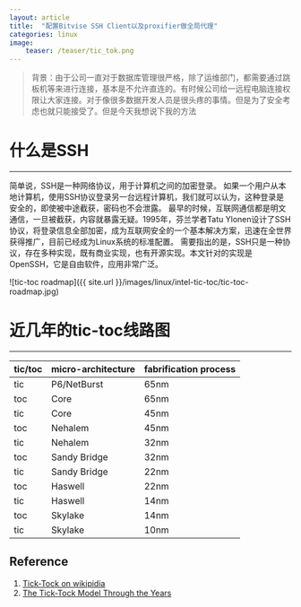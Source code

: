 ```yaml
---
layout: article
title:  "配置Bitvise SSH Client以及proxifier做全局代理"
categories: linux
image:
    teaser: /teaser/tic_tok.png
---
```


>背景：由于公司一直对于数据库管理很严格，除了运维部门，都需要通过跳板机等来进行连接，基本是不允许直连的。有时候公司给一远程电脑连接权限让大家连接。对于像很多数据开发人员是很头疼的事情。但是为了安全考虑也就只能接受了。但是今天我想说下我的方法



# 什么是SSH
---

简单说，SSH是一种网络协议，用于计算机之间的加密登录。
如果一个用户从本地计算机，使用SSH协议登录另一台远程计算机，我们就可以认为，这种登录是安全的，即使被中途截获，密码也不会泄露。
最早的时候，互联网通信都是明文通信，一旦被截获，内容就暴露无疑。1995年，芬兰学者Tatu Ylonen设计了SSH协议，将登录信息全部加密，成为互联网安全的一个基本解决方案，迅速在全世界获得推广，目前已经成为Linux系统的标准配置。
需要指出的是，SSH只是一种协议，存在多种实现，既有商业实现，也有开源实现。本文针对的实现是OpenSSH，它是自由软件，应用非常广泛。

![tic-toc roadmap]({{ site.url }}/images/linux/intel-tic-toc/tic-toc-roadmap.jpg)


# 近几年的tic-toc线路图
---

tic/toc|micro-architecture|fabrification process
----|----|-----
tic|P6/NetBurst|65nm
toc|Core|65nm
tic|Core|45nm
toc|Nehalem|45nm
tic|Nehalem|32nm
toc|Sandy Bridge|32nm
tic|Sandy Bridge|22nm
toc|Haswell|22nm
tic|Haswell|14nm
toc|Skylake|14nm
tic|Skylake|10nm



## Reference

1. [Tick-Tock on wikipidia](http://en.wikipedia.org/wiki/Intel_Tick-Tock)
2. [The Tick-Tock Model Through the Years](http://www.intel.com/content/www/us/en/silicon-innovations/intel-tick-tock-model-general.html)


